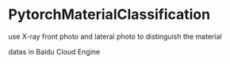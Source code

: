 # PytorchMaterialClassification
use X-ray front photo and lateral photo to  distinguish the material

datas in Baidu Cloud Engine
